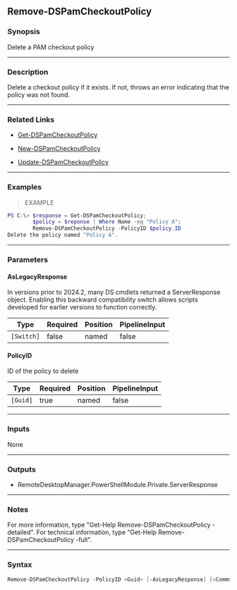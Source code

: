 Remove-DSPamCheckoutPolicy
--------------------------

### Synopsis
Delete a PAM checkout policy

---

### Description

Delete a checkout policy if it exists. If not, throws an error indicating that the policy was not found.

---

### Related Links
* [Get-DSPamCheckoutPolicy](Get-DSPamCheckoutPolicy)

* [New-DSPamCheckoutPolicy](New-DSPamCheckoutPolicy)

* [Update-DSPamCheckoutPolicy](Update-DSPamCheckoutPolicy)

---

### Examples
> EXAMPLE

```PowerShell
PS C:\> $response = Get-DSPamCheckoutPolicy;
        $policy = $reponse | Where Name -eq "Policy A";
        Remove-DSPamCheckoutPolicy -PolicyID $policy.ID
Delete the policy named "Policy A".
```

---

### Parameters
#### **AsLegacyResponse**
In versions prior to 2024.2, many DS cmdlets returned a ServerResponse object. Enabling this backward compatibility switch allows scripts developed for earlier versions to function correctly.

|Type      |Required|Position|PipelineInput|
|----------|--------|--------|-------------|
|`[Switch]`|false   |named   |false        |

#### **PolicyID**
ID of the policy to delete

|Type    |Required|Position|PipelineInput|
|--------|--------|--------|-------------|
|`[Guid]`|true    |named   |false        |

---

### Inputs
None

---

### Outputs
* RemoteDesktopManager.PowerShellModule.Private.ServerResponse

---

### Notes
For more information, type "Get-Help Remove-DSPamCheckoutPolicy -detailed". For technical information, type "Get-Help Remove-DSPamCheckoutPolicy -full".

---

### Syntax
```PowerShell
Remove-DSPamCheckoutPolicy -PolicyID <Guid> [-AsLegacyResponse] [<CommonParameters>]
```
